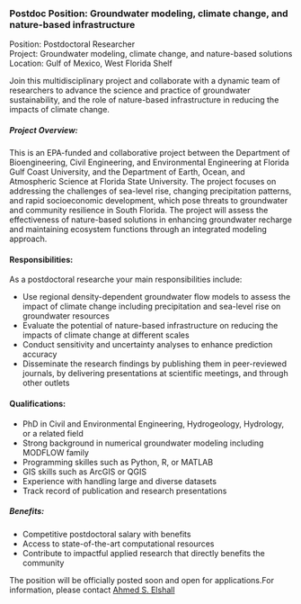 ### Postdoc Position: Groundwater modeling, climate change, and nature-based infrastructure

Position: Postdoctoral Researcher <br>
Project: Groundwater modeling, climate change, and nature-based solutions <br>
Location: Gulf of Mexico, West Florida Shelf <br>

Join this multidisciplinary project and collaborate with a dynamic team of researchers to advance the science and practice of groundwater sustainability, and the role of nature-based infrastructure in reducing the impacts of climate change.   

##### Project Overview:
This is an EPA-funded and collaborative project between the Department of Bioengineering, Civil Engineering, and Environmental Engineering at Florida Gulf Coast University, and the Department of Earth, Ocean, and Atmospheric Science at Florida State University. The project focuses on addressing the challenges of sea-level rise, changing precipitation patterns, and rapid socioeconomic development, which pose threats to groundwater and community resilience in South Florida. The project will assess the effectiveness of nature-based solutions in enhancing groundwater recharge and maintaining ecosystem functions through an
integrated modeling approach.

#### Responsibilities:
As a postdoctoral researche your main responsibilities include:
- Use regional density-dependent groundwater flow models to assess the impact of climate change including precipitation and sea-level rise on groundwater resources
- Evaluate the potential of nature-based infrastructure on reducing the impacts of climate change at different scales
- Conduct sensitivity and uncertainty analyses to enhance prediction accuracy
- Disseminate the research findings by publishing them in peer-reviewed journals, by delivering presentations at scientific meetings, and through other outlets 

#### Qualifications:
- PhD in Civil and Environmental Engineering, Hydrogeology, Hydrology, or a related field
- Strong background in numerical groundwater modeling including MODFLOW family 
- Programming skilles such as Python, R, or MATLAB
- GIS skills such as ArcGIS or QGIS
- Experience with handling large and diverse datasets
- Track record of publication and research presentations

##### Benefits:
- Competitive postdoctoral salary with benefits
- Access to state-of-the-art computational resources 
- Contribute to impactful applied research that directly benefits the community 

The position will be officially posted soon and open for applications.For information, please contact [Ahmed S. Elshall](mailto:aelshall@fgcu.edu)

